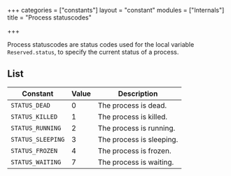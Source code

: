 +++
categories = ["constants"]
layout = "constant"
modules = ["Internals"]
title = "Process statuscodes"

+++

Process statuscodes are status codes used for the local variable `Reserved.status`, to specify the current status of a process.

## List

| Constant | Value | Description |
|---|---|---|
| `STATUS_DEAD` | 0 | The process is dead. |
| `STATUS_KILLED` | 1 | The process is killed. |
| `STATUS_RUNNING` | 2 | The process is running. |
| `STATUS_SLEEPING` | 3 | The process is sleeping. |
| `STATUS_FROZEN` | 4 | The process is frozen. |
| `STATUS_WAITING` | 7 | The process is waiting.  |
